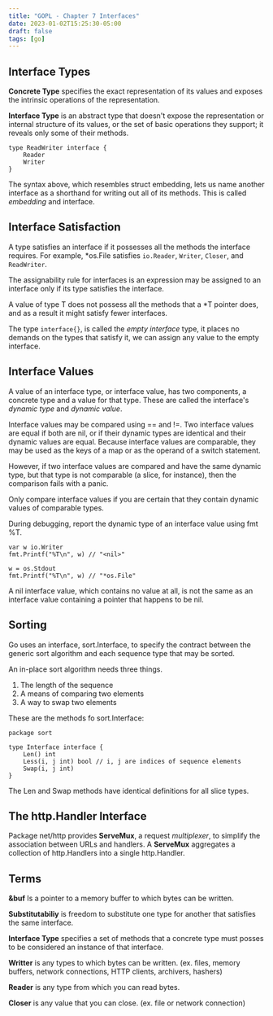 ```yaml
---
title: "GOPL - Chapter 7 Interfaces"
date: 2023-01-02T15:25:30-05:00
draft: false
tags: [go]
---
```


## Interface Types

**Concrete Type** specifies the exact representation of its values and exposes the intrinsic operations of the representation.
	
**Interface Type** is an abstract type that doesn't expose the representation or internal structure of its values, or the set of basic operations they support; it reveals only some of their methods.

    type ReadWriter interface {
        Reader
        Writer
    }

The syntax above, which resembles struct embedding, lets us name another interface as a shorthand for writing out all of its methods. This is called *embedding* and interface.

## Interface Satisfaction

A type satisfies an interface if it possesses all the methods the interface requires. For example, *os.File satisfies `io.Reader`, `Writer`, `Closer`, and `ReadWriter`.

The assignability rule for interfaces is an expression may be assigned to an interface only if its type satisfies the interface.

A value of type T does not possess all the methods that a *T pointer does, and as a result it might satisfy fewer interfaces.

The type `interface{}`, is called the *empty interface* type, it places no demands on the types that satisfy it, we can assign any value to the empty interface.

## Interface Values

A value of an interface type, or interface value, has two components, a concrete type and a value for that type. These are called the interface's *dynamic type* and *dynamic value*.

Interface values may be compared using == and !=. Two interface values are equal if both are nil, or if their dynamic types are identical and their dynamic values are equal. Because interface values are comparable, they may be used as the keys of a map or as the operand of a switch statement.

However, if two interface values are compared and have the same dynamic type, but that type is not comparable (a slice, for instance), then the comparison fails with a panic.

Only compare interface values if you are certain that they contain dynamic values of comparable types.

During debugging, report the dynamic type of an interface value using fmt %T.

    var w io.Writer
    fmt.Printf("%T\n", w) // "<nil>"

    w = os.Stdout
    fmt.Printf("%T\n", w) // "*os.File"

A nil interface value, which contains no value at all, is not the same as an interface value containing a pointer that happens to be nil.

## Sorting

Go uses an interface, sort.Interface, to specify the contract between the generic sort algorithm and each sequence type that may be sorted.

An in-place sort algorithm needs three things.
1. The length of the sequence
2. A means of comparing two elements
3. A way to swap two elements

These are the methods fo sort.Interface:

    package sort

    type Interface interface {
        Len() int
        Less(i, j int) bool // i, j are indices of sequence elements
        Swap(i, j int)
    }

The Len and Swap methods have identical definitions for all slice types.

## The http.Handler Interface

Package net/http provides **ServeMux**, a request *multiplexer*, to simplify the association between URLs and handlers. A **ServeMux** aggregates a collection of http.Handlers into a single http.Handler.

## Terms

**&buf** Is a pointer to a memory buffer to which bytes can be written.

**Substitutabiliy** is freedom to substitute one type for another that satisfies the same interface.

**Interface Type** specifies a set of methods that a concrete type must posses to be considered an instance of that interface.

**Writter** is any types to which bytes can be written. (ex. files, memory buffers, network connections, HTTP clients, archivers, hashers)

**Reader** is any type from which you can read bytes.

**Closer** is any value that you can close. (ex. file or network connection)
